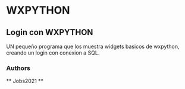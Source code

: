 # WXPYTHON
## Login con WXPYTHON

UN pequeño programa que los muestra widgets basicos de wxpython, creando un login con conexion a SQL.

### Authors

** Jobs2021 **

